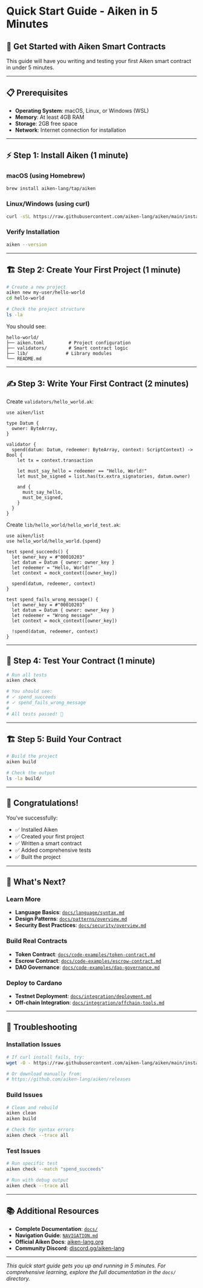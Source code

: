 # Quick Start Guide - Aiken in 5 Minutes

## 🚀 **Get Started with Aiken Smart Contracts**

This guide will have you writing and testing your first Aiken smart contract in under 5 minutes.

---

## 📋 **Prerequisites**

- **Operating System**: macOS, Linux, or Windows (WSL)
- **Memory**: At least 4GB RAM
- **Storage**: 2GB free space
- **Network**: Internet connection for installation

---

## ⚡ **Step 1: Install Aiken (1 minute)**

### **macOS (using Homebrew)**

```bash
brew install aiken-lang/tap/aiken
```

### **Linux/Windows (using curl)**
 
```bash
curl -sSL https://raw.githubusercontent.com/aiken-lang/aiken/main/install.sh | bash
```

### **Verify Installation**

```bash
aiken --version
```

---

## 🏗️ **Step 2: Create Your First Project (1 minute)**

```bash
# Create a new project
aiken new my-user/hello-world
cd hello-world

# Check the project structure
ls -la
```

You should see:

```
hello-world/
├── aiken.toml         # Project configuration
├── validators/        # Smart contract logic
├── lib/              # Library modules
└── README.md
```

---

## ✍️ **Step 3: Write Your First Contract (2 minutes)**

Create `validators/hello_world.ak`:

```aiken
use aiken/list

type Datum {
  owner: ByteArray,
}

validator {
  spend(datum: Datum, redeemer: ByteArray, context: ScriptContext) -> Bool {
    let tx = context.transaction

    let must_say_hello = redeemer == "Hello, World!"
    let must_be_signed = list.has(tx.extra_signatories, datum.owner)

    and {
      must_say_hello,
      must_be_signed,
    }
  }
}
```

Create `lib/hello_world/hello_world_test.ak`:

```aiken
use aiken/list
use hello_world/hello_world.{spend}

test spend_succeeds() {
  let owner_key = #"00010203"
  let datum = Datum { owner: owner_key }
  let redeemer = "Hello, World!"
  let context = mock_context([owner_key])

  spend(datum, redeemer, context)
}

test spend_fails_wrong_message() {
  let owner_key = #"00010203"
  let datum = Datum { owner: owner_key }
  let redeemer = "Wrong message"
  let context = mock_context([owner_key])

  !spend(datum, redeemer, context)
}
```

---

## 🧪 **Step 4: Test Your Contract (1 minute)**

```bash
# Run all tests
aiken check

# You should see:
# ✓ spend_succeeds
# ✓ spend_fails_wrong_message
#
# All tests passed! 🎉
```

---

## 🏗️ **Step 5: Build Your Contract**

```bash
# Build the project
aiken build

# Check the output
ls -la build/
```

---

## 🎉 **Congratulations!**

You've successfully:

- ✅ Installed Aiken
- ✅ Created your first project
- ✅ Written a smart contract
- ✅ Added comprehensive tests
- ✅ Built the project

---

## 🚀 **What's Next?**

### **Learn More**

- **Language Basics**: [`docs/language/syntax.md`](docs/language/syntax.md)
- **Design Patterns**: [`docs/patterns/overview.md`](docs/patterns/overview.md)
- **Security Best Practices**: [`docs/security/overview.md`](docs/security/overview.md)

### **Build Real Contracts**

- **Token Contract**: [`docs/code-examples/token-contract.md`](docs/code-examples/token-contract.md)
- **Escrow Contract**: [`docs/code-examples/escrow-contract.md`](docs/code-examples/escrow-contract.md)
- **DAO Governance**: [`docs/code-examples/dao-governance.md`](docs/code-examples/dao-governance.md)

### **Deploy to Cardano**

- **Testnet Deployment**: [`docs/integration/deployment.md`](docs/integration/deployment.md)
- **Off-chain Integration**: [`docs/integration/offchain-tools.md`](docs/integration/offchain-tools.md)

---

## 🔧 **Troubleshooting**

### **Installation Issues**
 
```bash
# If curl install fails, try:
wget -O - https://raw.githubusercontent.com/aiken-lang/aiken/main/install.sh | bash

# Or download manually from:
# https://github.com/aiken-lang/aiken/releases
```

### **Build Issues**

```bash
# Clean and rebuild
aiken clean
aiken build

# Check for syntax errors
aiken check --trace all
```

### **Test Issues**

```bash
# Run specific test
aiken check --match "spend_succeeds"

# Run with debug output
aiken check --trace all
```

---

## 📚 **Additional Resources**

- **Complete Documentation**: [`docs/`](docs/)
- **Navigation Guide**: [`NAVIGATION.md`](NAVIGATION.md)
- **Official Aiken Docs**: [aiken-lang.org](https://aiken-lang.org/)
- **Community Discord**: [discord.gg/aiken-lang](https://discord.gg/aiken-lang)

---

_This quick start guide gets you up and running in 5 minutes. For comprehensive learning, explore the full documentation in the `docs/` directory._
